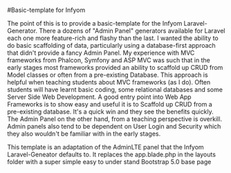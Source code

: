 #Basic-template for Infyom

The point of this is to provide a basic-template for the Infyom Laravel-Generator. There a dozens of "Admin Panel" generators available for Laravel each one more feature-rich and flashy than the last. I wanted the ability to do basic scaffolding of data, particularly using a database-first approach that didn't provide a fancy Admin Panel. My experience with MVC frameworks from Phalcon, Symfony and ASP MVC was such that in the early stages most frameworks provided an ability to scaffold up CRUD from Model classes or often from a pre-existing Database. This approach is helpful when teaching students about MVC frameworks (as I do). Often students will have learnt basic coding, some relational databases and some Server Side Web Development. A good entry point into Web App Frameworks is to show easy and useful it is to Scaffold up CRUD from a pre-existing database. It's a quick win and they see the benefits quickly. The Admin Panel on the other hand, from a teaching perspective is overkill. Admin panels also tend to be dependent on User Login and Security which they also wouldn't be familiar with in the early stages.

This template is an adaptation of the AdminLTE panel that the Infyom Laravel-Geneator defaults to. It replaces the app.blade.php in the layouts folder with a super simple easy to under stand Bootstrap 5.0 base page
